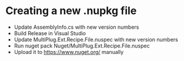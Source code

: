 # Creating a new .nupkg file

* Update AssemblyInfo.cs with new version numbers
* Build Release in Visual Studio
* Update MultiPlug.Ext.Recipe.File.nuspec with new version numbers
* Run nuget pack Nuget/MultiPlug.Ext.Recipe.File.nuspec
* Upload it to https://www.nuget.org/ manually